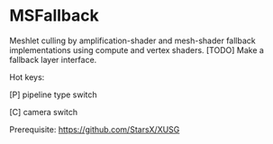 # MSFallback
Meshlet culling by amplification-shader and mesh-shader fallback implementations using compute and vertex shaders. [TODO] Make a fallback layer interface.

Hot keys:

[P] pipeline type switch

[C] camera switch

Prerequisite: https://github.com/StarsX/XUSG
